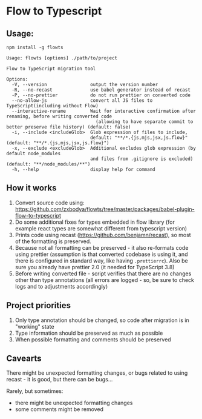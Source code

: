 # Flow to Typescript

## Usage:

`npm install -g flowts`

```
Usage: flowts [options] ./path/to/project

Flow to TypeScript migration tool

Options:
  -V, --version                output the version number
  -R, --no-recast              use babel generator instead of recast
  -P, --no-prettier            do not run prettier on converted code
  --no-allow-js                convert all JS files to TypeScript(including without Flow)
  --interactive-rename         Wait for interactive confirmation after renaming, before writing converted code 
                                 (allowing to have separate commit to better preserve file history) (default: false)
  -i, --include <includeGlob>  Glob expression of files to include,
                               default: "**/*.{js,mjs,jsx,js.flow}" (default: "**/*.{js,mjs,jsx,js.flow}")
  -x, --exclude <excludeGlob>  Additional excludes glob expression (by default node_modules 
                               and files from .gitignore is excluded) (default: "**/node_modules/**")
  -h, --help                   display help for command
```

## How it works

1. Convert source code using: https://github.com/zxbodya/flowts/tree/master/packages/babel-plugin-flow-to-typescript
2. Do some additional fixes for types embedded in flow library (for example react types are somewhat different from typescript version)
3. Prints code using recast (https://github.com/benjamn/recast), so most of the formatting is preserved.
4. Because not all formatting can be preserved - it also re-formats code using prettier (assumption is that converted codebase is using it, and there is configured in standard way, like having `.prettierrc`). Also be sure you already have prettier 2.0 (it needed for TypeScript 3.8)
5. Before writing converted file - script verifies that there are no changes other than type annotations (all errors are logged - so, be sure to check logs and to adjustments accordingly)

## Project priorities

1. Only type annotation should be changed, so code after migration is in "working" state
2. Type information should be preserved as much as possible
3. When possible formatting and comments should be preserved

## Cavearts

There might be unexpected formatting changes, or bugs related to using recast - it is good, but there can be bugs…

Rarely, but sometimes:

- there might be unexpected formatting changes
- some comments might be removed
